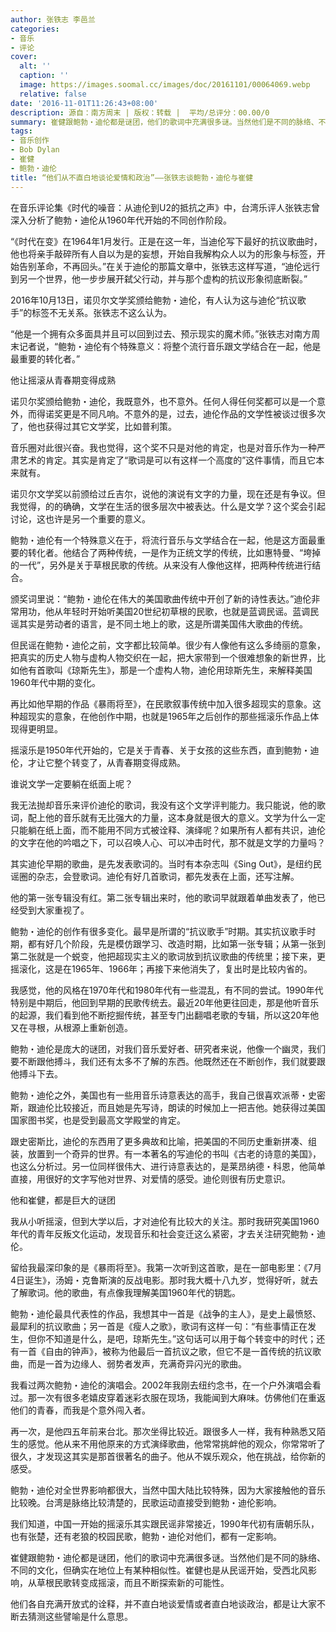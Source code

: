 ```yaml
---
author: 张铁志 李邑兰
categories:
- 音乐
- 评论
cover:
  alt: ''
  caption: ''
  image: https://images.soomal.cc/images/doc/20161101/00064069.webp
  relative: false
date: '2016-11-01T11:26:43+08:00'
description: 源自：南方周末 | 版权：转载 |  平均/总评分：00.00/0
summary: 崔健跟鲍勃・迪伦都是谜团，他们的歌词中充满很多谜。当然他们是不同的脉络、不同的文化，但确实在地位上有某种相似性。崔健也是从民谣开始，受西北风影响，从草根民歌转变成摇滚，而且不断探索新的可能性……
tags:
- 音乐创作
- Bob Dylan
- 崔健
- 鲍勃・迪伦
title: “他们从不直白地谈论爱情和政治”――张铁志谈鲍勃・迪伦与崔健
---
```


在音乐评论集《时代的噪音：从迪伦到U2的抵抗之声》中，台湾乐评人张铁志曾深入分析了鲍勃・迪伦从1960年代开始的不同创作阶段。

“《时代在变》在1964年1月发行。正是在这一年，当迪伦写下最好的抗议歌曲时，他也将亲手敲碎所有人自以为是的妄想，开始自我解构众人以为的形象与标签，开始告别革命，不再回头。”在关于迪伦的那篇文章中，张铁志这样写道，“迪伦远行到另一个世界，他一步步展开弑父行动，并与那个虚构的抗议形象彻底断裂。”

2016年10月13日，诺贝尔文学奖颁给鲍勃・迪伦，有人认为这与迪伦“抗议歌手”的标签不无关系。张铁志不这么认为。

“他是一个拥有众多面具并且可以回到过去、预示现实的魔术师。”张铁志对南方周末记者说，“鲍勃・迪伦有个特殊意义：将整个流行音乐跟文学结合在一起，他是最重要的转化者。”

他让摇滚从青春期变得成熟

诺贝尔奖颁给鲍勃・迪伦，我既意外，也不意外。任何人得任何奖都可以是一个意外，而得诺奖更是不同凡响。不意外的是，过去，迪伦作品的文学性被谈过很多次了，他也获得过其它文学奖，比如普利策。

音乐圈对此很兴奋。我也觉得，这个奖不只是对他的肯定，也是对音乐作为一种严肃艺术的肯定。其实是肯定了“歌词是可以有这样一个高度的”这件事情，而且它本来就有。

诺贝尔文学奖以前颁给过丘吉尔，说他的演说有文字的力量，现在还是有争议。但我觉得，的的确确，文学在生活的很多层次中被表达。什么是文学？这个奖会引起讨论，这也许是另一个重要的意义。

鲍勃・迪伦有一个特殊意义在于，将流行音乐与文学结合在一起，他是这方面最重要的转化者。他结合了两种传统，一是作为正统文学的传统，比如惠特曼、“垮掉的一代”，另外是关于草根民歌的传统。从来没有人像他这样，把两种传统进行结合。

颁奖词里说：“鲍勃・迪伦在伟大的美国歌曲传统中开创了新的诗性表达。”迪伦非常用功，他从年轻时开始听美国20世纪初草根的民歌，也就是蓝调民谣。蓝调民谣其实是劳动者的语言，是不同土地上的歌，这是所谓美国伟大歌曲的传统。

但民谣在鲍勃・迪伦之前，文字都比较简单。很少有人像他有这么多绮丽的意象，把真实的历史人物与虚构人物交织在一起，把大家带到一个很难想象的新世界，比如他有首歌叫《琼斯先生》，那是一个虚构人物，迪伦用琼斯先生，来解释美国1960年代中期的变化。

再比如他早期的作品《暴雨将至》，在民歌叙事传统中加入很多超现实的意象。这种超现实的意象，在他创作中期，也就是1965年之后创作的那些摇滚乐作品上体现得更明显。

摇滚乐是1950年代开始的，它是关于青春、关于女孩的这些东西，直到鲍勃・迪伦，才让它整个转变了，从青春期变得成熟。

谁说文学一定要躺在纸面上呢？

我无法抛却音乐来评价迪伦的歌词，我没有这个文学评判能力。我只能说，他的歌词，配上他的音乐就有无比强大的力量，这本身就是很大的意义。文学为什么一定只能躺在纸上面，而不能用不同方式被诠释、演绎呢？如果所有人都有共识，迪伦的文字在他的吟唱之下，可以召唤人心、可以冲击时代，那不就是文学的力量吗？

其实迪伦早期的歌曲，是先发表歌词的。当时有本杂志叫《Sing Out》，是纽约民谣圈的杂志，会登歌词。迪伦有好几首歌词，都先发表在上面，还写注解。

他的第一张专辑没有红。第二张专辑出来时，他的歌词早就跟着单曲发表了，他已经受到大家重视了。

鲍勃・迪伦的创作有很多变化。最早是所谓的“抗议歌手”时期。其实抗议歌手时期，都有好几个阶段，先是模仿跟学习、改造时期，比如第一张专辑；从第一张到第二张就是一个蜕变，他把超现实主义的歌词放到抗议歌曲的传统里；接下来，更摇滚化，这是在1965年、1966年；再接下来他消失了，复出时是比较内省的。

我感觉，他的风格在1970年代和1980年代有一些混乱，有不同的尝试。1990年代特别是中期后，他回到早期的民歌传统去。最近20年他更往回走，那是他听音乐的起源，我们看到他不断挖掘传统，甚至专门出翻唱老歌的专辑，所以这20年他又在寻根，从根源上重新创造。

鲍勃・迪伦是庞大的谜团，对我们音乐爱好者、研究者来说，他像一个幽灵，我们要不断跟他搏斗，我们还有太多不了解的东西。他既然还在不断创作，我们就要跟他搏斗下去。

鲍勃・迪伦之外，美国也有一些用音乐诗意表达的高手，我自己很喜欢派蒂・史密斯，跟迪伦比较接近，而且她是先写诗，朗读的时候加上一把吉他。她获得过美国国家图书奖，也是受到最高文学殿堂的肯定。

跟史密斯比，迪伦的东西用了更多典故和比喻，把美国的不同历史重新拼凑、组装，放置到一个奇异的世界。有一本著名的写迪伦的书叫《古老的诗意的美国》，也这么分析过。另一位同样很伟大、进行诗意表达的，是莱昂纳德・科恩，他简单直接，用很好的文字写他对世界、对爱情的感受。迪伦则很有历史意识。

他和崔健，都是巨大的谜团

我从小听摇滚，但到大学以后，才对迪伦有比较大的关注。那时我研究美国1960年代的青年反叛文化运动，发现音乐和社会变迁这么紧密，才去关注研究鲍勃・迪伦。

留给我最深印象的是《暴雨将至》。我第一次听到这首歌，是在一部电影里：《7月4日诞生》，汤姆・克鲁斯演的反战电影。那时我大概十八九岁，觉得好听，就去了解歌词。他的歌曲，有点像我理解美国1960年代的钥匙。

鲍勃・迪伦最具代表性的作品，我想其中一首是《战争的主人》，是史上最愤怒、最犀利的抗议歌曲；另一首是《瘦人之歌》，歌词有这样一句：“有些事情正在发生，但你不知道是什么，是吧，琼斯先生。”这句话可以用于每个转变中的时代；还有一首《自由的钟声》，被称为他最后一首抗议之歌，但它不是一首传统的抗议歌曲，而是一首为边缘人、弱势者发声，充满奇异闪光的歌曲。

我看过两次鲍勃・迪伦的演唱会。2002年我刚去纽约念书，在一个户外演唱会看过。那一次有很多老嬉皮穿着迷彩衣服在现场，我能闻到大麻味。仿佛他们在重返他们的青春，而我是个意外闯入者。

再一次，是他四五年前来台北。那次坐得比较近。跟很多人一样，我有种熟悉又陌生的感觉。他从来不用他原来的方式演绎歌曲，他常常挑衅他的观众，你常常听了很久，才发现这其实是那首很著名的曲子。他从不娱乐观众，他在挑战，给你新的感受。

鲍勃・迪伦对全世界影响都很大，当然中国大陆比较特殊，因为大家接触他的音乐比较晚。台湾是脉络比较清楚的，民歌运动直接受到鲍勃・迪伦影响。

我们知道，中国一开始的摇滚乐其实跟民谣非常接近，1990年代初有唐朝乐队，也有张楚，还有老狼的校园民歌，鲍勃・迪伦对他们，都有一定影响。

崔健跟鲍勃・迪伦都是谜团，他们的歌词中充满很多谜。当然他们是不同的脉络、不同的文化，但确实在地位上有某种相似性。崔健也是从民谣开始，受西北风影响，从草根民歌转变成摇滚，而且不断探索新的可能性。

他们各自充满开放式的诠释，并不直白地谈爱情或者直白地谈政治，都是让大家不断去猜测这些譬喻是什么意思。